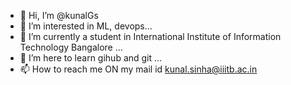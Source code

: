 - 👋 Hi, I’m @kunalGs
- 👀 I’m interested in ML, devops...
- 🌱 I’m currently a student in International Institute of Information Technology Bangalore ...
- 💞️ I’m here to learn gihub and git ...
- 📫 How to reach me ON my mail id kunal.sinha@iiitb.ac.in

<!---
kunalGs/kunalGs is a ✨ special ✨ repository because its `README.md` (this file) appears on your GitHub profile.
You can click the Preview link to take a look at your changes.
--->
